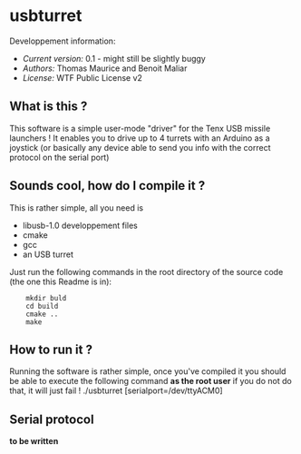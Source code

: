 # usbturret
Developpement information:

 * *Current version:* 0.1 - might still be slightly buggy
 * *Authors:* Thomas Maurice and Benoit Maliar
 * *License:* WTF Public License v2

## What is this ?
This software is a simple user-mode "driver" for the Tenx
USB missile launchers ! It enables you to drive up to 4 turrets
with an Arduino as a joystick (or basically any device able to
send you info with the correct protocol on the serial port)

## Sounds cool, how do I compile it ?
This is rather simple, all you need is
 
 * libusb-1.0 developpement files
 * cmake
 * gcc
 * an USB turret

Just run the following commands in the root directory
of the source code (the one this Readme is in):
    
		mkdir buld
		cd build
		cmake ..
		make

## How to run it ?
Running the software is rather simple, once you've compiled it
you should be able to execute the following command **as the root user**
if you do not do that, it will just fail !
    ./usbturret [serialport=/dev/ttyACM0]

## Serial protocol
**to be written**
